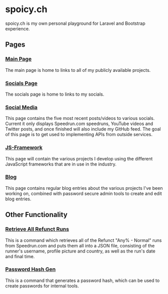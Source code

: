 # spoicy.ch
spoicy.ch is my own personal playground for Laravel and Bootstrap experience.
## Pages
### [Main Page](https://spoicy.ch/)</h4>
The main page is home to links to all of my publicly available projects.
### [Socials Page](https://spoicy.ch/socials)
The socials page is home to links to my socials.
### [Social Media](https://spoicy.ch/media)
This page contains the five most recent posts/videos to various socials. Current it only displays Speedrun.com speedruns, YouTube videos and Twitter posts, and once finished will also include my GitHub feed. The goal of this page is to get used to implementing APIs from outside services.
### [JS-Framework](https://spoicy.ch/jsframework)
This page will contain the various projects I develop using the different JavaScript frameworks that are in use in the industry.
### [Blog](https://spoicy.ch/blog)
This page contains regular blog entries about the various projects I've been working on, combined with password secure admin tools to create and edit blog entries.
## Other Functionality
### [Retrieve All Refunct Runs](https://github.com/Spoicy/spoicy.ch/blob/master/app/Console/Commands/RefunctRuns.php)
This is a command which retrieves all of the Refunct "Any% - Normal" runs from Speedrun.com and puts them all into a JSON file, consisting of the runner's username, profile picture and country, as well as the run's date and final time.
### [Password Hash Gen](https://github.com/Spoicy/spoicy.ch/blob/master/app/Console/Commands/PasswordHashGen.php)
This is a command that generates a password hash, which can be used to create passwords for internal tools.